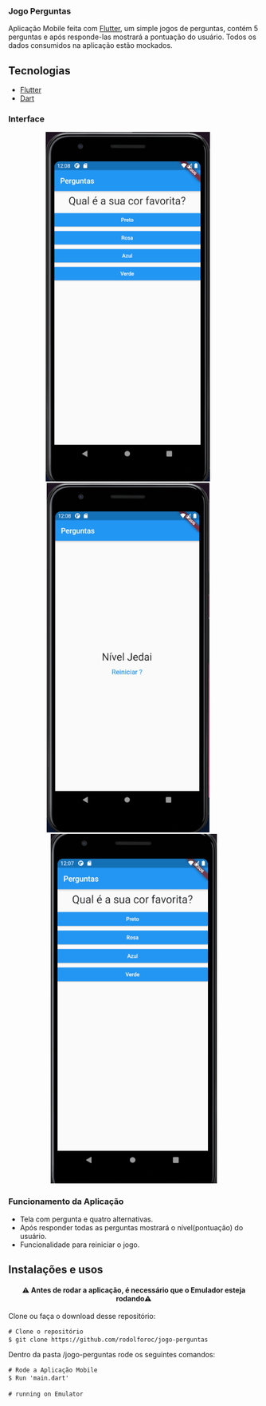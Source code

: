 ### Jogo Perguntas
Aplicação Mobile feita com [Flutter](https://flutter.dev/), um simple jogos de perguntas, contém 5 perguntas e após responde-las mostrará a pontuação do usuário. Todos os dados consumidos na aplicação estão mockados.

## Tecnologias
- [Flutter](https://flutter.dev/)
- [Dart](https://dart.dev/)

### Interface

<p align="center">
  <img src = "https://github.com/rodolforoc/jogo-perguntas/blob/main/assets/images/perguntas_pergunta.PNG" height="700">
  &nbsp;&nbsp;&nbsp;&nbsp;&nbsp;
  <img src = "https://github.com/rodolforoc/jogo-perguntas/blob/main/assets/images/perguntas_fim.PNG" height="700">
    &nbsp;&nbsp;&nbsp;&nbsp;&nbsp;
  <img src = "https://github.com/rodolforoc/jogo-perguntas/blob/main/assets/images/perguntas_demo.gif" height="700">
</p>

### Funcionamento da Aplicação

* Tela com pergunta e quatro alternativas.
* Após responder todas as perguntas mostrará o nível(pontuação) do usuário.
* Funcionalidade para reiniciar o jogo.

## Instalações e usos

<h4 align="center">
  ⚠️ Antes de rodar a aplicação, é necessário que o Emulador esteja rodando⚠️
</h4>

Clone ou faça o download desse repositório:

```
# Clone o repositório
$ git clone https://github.com/rodolforoc/jogo-perguntas
```

Dentro da pasta /jogo-perguntas rode os seguintes comandos:

```
# Rode a Aplicação Mobile
$ Run 'main.dart'

# running on Emulator
```
